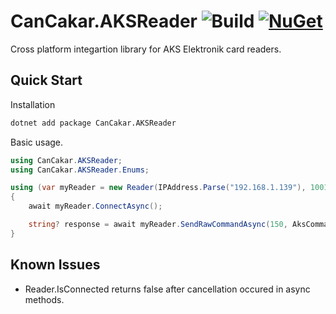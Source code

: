 # CanCakar.AKSReader ![Build](https://github.com/cancakar35/CanCakar.AKSReader/actions/workflows/ci.yml/badge.svg) [![NuGet](https://img.shields.io/nuget/v/CanCakar.AKSReader.svg)](https://www.nuget.org/packages/CanCakar.AKSReader)

Cross platform integartion library for AKS Elektronik card readers.

## Quick Start

Installation

```bash
dotnet add package CanCakar.AKSReader
```
Basic usage.

```csharp
using CanCakar.AKSReader;
using CanCakar.AKSReader.Enums;

using (var myReader = new Reader(IPAddress.Parse("192.168.1.139"), 1001)) // or use COM,baudrate overload for serial port
{
    await myReader.ConnectAsync();

    string? response = await myReader.SendRawCommandAsync(150, AksCommand.ReadCard);
}
```

## Known Issues
- Reader.IsConnected returns false after cancellation occured in async methods.
  
